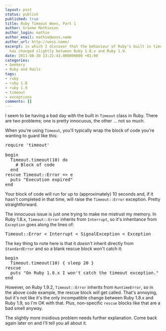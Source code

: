 ```yaml
---
layout: post
status: publish
published: true
title: Ruby Timeout Woes, Part 1
author: Graeme Mathieson
author_login: mathie
author_email: mathie@woss.name
author_url: http://woss.name/
excerpt: in which I discover that the behaviour of Ruby's built in timeout mechanism
  has changed slightly between Ruby 1.8.x and Ruby 1.9.
date: 2011-08-30 13:21:43.000000000 +01:00
categories:
- Geekery
- Ruby and Rails
tags:
- ruby
- ruby 1.8
- ruby 1.9
- timeout
- exceptions
comments: []
---
```

I seem to be having a bad day with the built in `Timeout` class in Ruby. There are two problems; one is pretty innocuous, the other ... not so much.

When you're using `Timeout`, you'll typically wrap the block of code you're wanting to guard like this:

<pre lang="ruby">
require 'timeout'

begin
  Timeout.timeout(10) do
    # Block of code
  end
rescue Timeout::Error => e
  puts "Execution expired"
end
</pre>

Your block of code will run for up to (approximately) 10 seconds and, if it hasn't completed in that time, will raise the `Timeout::Error` exception. Pretty straightforward.

The innocuous issue is just one trying to make me mistrust my memory. In Ruby 1.8.x, `Timeout::Error` inherits from `Interrupt`, so it's inheritance from `Exception` goes along the lines of:

<pre lang="ruby">
Timeout::Error < Interrupt < SignalException < Exception
</pre>

The key thing to note here is that it *doesn't* inherit directly from `StandardError` and so a blank rescue block won't catch it:

<pre lang="ruby">
begin
  Timeout.timeout(10) { sleep 20 }
rescue
  puts "On Ruby 1.8.x I won't catch the timeout exception."
end
</pre>

However, on Ruby 1.9.2, `Timeout::Error` inherits from `RuntimeError`, so in the above code example, the rescue block *will* get called. That's annoying, but it's not like it's the only incompatible change between Ruby 1.8.x and Ruby 1.9, so I'm OK with that. Plus, non-specific `rescue` blocks like that are a bad smell anyway.

The slightly more insidious problem needs further explanation. Come back again later on and I'll tell you all about it.
